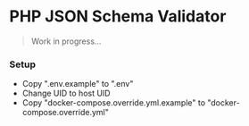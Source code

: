 # PHP JSON Schema Validator

> Work in progress...

### Setup
- Copy ".env.example" to ".env"
- Change UID to host UID
- Copy "docker-compose.override.yml.example" to "docker-compose.override.yml"
